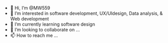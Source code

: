 - 👋 Hi, I’m @MW559
- 👀 I’m interested in software development, UX/UIdesign, Data analysis, & Web development
- 🌱 I’m currently learning software design
- 💞️ I’m looking to collaborate on ...
- 📫 How to reach me ...

<!---
MW559/MW559 is a ✨ special ✨ repository because its `README.md` (this file) appears on your GitHub profile.
You can click the Preview link to take a look at your changes.
--->
